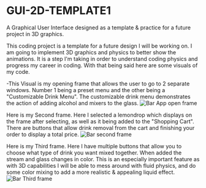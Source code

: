 # GUI-2D-TEMPLATE1
A Graphical User Interface designed as a template &amp; practice for a future project in 3D graphics.

This coding project is a template for a future design I will be working on. I am going to implement 3D graphics and physics to better show the animations. It is a step I'm taking in order to understand coding physics and progress my career in coding.
With that being said here are some visuals of my code.

-This Visual is my opening frame that allows the user to go to 2 separate windows. Number 1 being a preset menu and the other being a "Customizable Drink Menu". The customizable drink menu demonstrates the action of adding alcohol and mixers to the glass.
![Bar App open frame](https://github.com/pwyndham/GUI-2D-TEMPLATE1/assets/136670450/b9eeed98-5cd4-46fd-bc28-5225e61d4032)

Here is my Second frame. Here I selected a lemondrop which displays on the frame after selecting, as well as it being added to the "Shopping Cart". There are buttons that allow drink removal from the cart and finishing your order to display a total price.
![Bar second frame](https://github.com/pwyndham/GUI-2D-TEMPLATE1/assets/136670450/982c67b3-c162-4a5e-95f8-f0e9bea76045)

Here is my Third frame. Here I have multiple buttons that allow you to choose what type of drink you want mixed together. When added the stream and glass changes in color. This is an especially important feature as with 3D capabilities I will be able to
mess around with fluid physics, and do some color mixing to add a more realistic & appealing liquid effect.
![Bar Third frame](https://github.com/pwyndham/GUI-2D-TEMPLATE1/assets/136670450/20ff92b0-a5a1-4bf9-b828-ebbf1133eff6)
